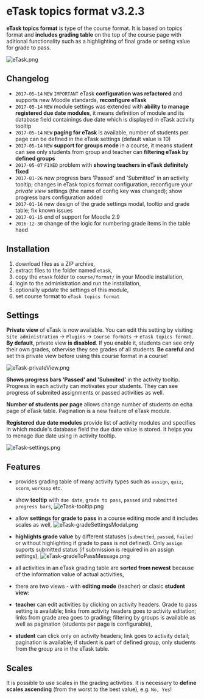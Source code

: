 # eTask topics format v3.2.3

**eTask topics format** is type of the course format. It is based on topics format and **includes grading table** on the top of the course page with aditional functionality such as a highlighting of final grade or seting value for grade to pass.

![eTask.png](https://bitbucket.org/repo/obeE8n/images/1531457827-eTask.png)

## Changelog

- `2017-05-14` `NEW` `IMPORTANT` eTask **configuration was refactored** and supports new Moodle standards, **reconfigure eTask**
- `2017-05-14` `NEW` module settings was extended with **ability to manage registered due date modules**, it means definition of module and its database field containings due date which is displayed in eTask activity tooltip 
- `2017-05-14` `NEW` **paging for eTask** is available, number of students per page can be defined in the eTask settings (default value is 10)
- `2017-05-14` `NEW` **support for groups mode** in a course, it means student can see only students from group and teacher can **filtering eTask by defined groups**
- `2017-05-07` `FIXED` problem with **showing teachers in eTask definitely fixed**
- `2017-01-26` new progress bars 'Passed' and 'Submitted' in an activity tooltip; changes in eTask topics format configuration, reconfigure your _private view_ settings (the name of config key was changed); show progress bars configuration added
- `2017-01-16` new design of the grade settings modal, tooltip and grade table; fix known issues
- `2017-01-15` end of support for Moodle 2.9
- `2016-12-30` change of the logic for numbering grade items in the table haed

## Installation

1. download files as a ZIP archive,
2. extract files to the folder named `etask`,
3. copy the `etask` folder to `course/format/` in your Moodle installation,
4. login to the administration and run the installation,
5. optionally update the settings of this module,
6. set course format to `eTask topics format`

## Settings

**Private view** of eTask is now available. You can edit this setting by visiting `Site administration` -> `Plugins` -> `Course formats` -> `eTask topics format`. **By default**, private view **is disabled**. If you enable it, students can see only their own grades, othervise they see grades of all students. **Be careful** and set this private view before using this course format in a course!

![eTask-privateView.png](https://bitbucket.org/repo/obeE8n/images/1791672877-eTask-privateView.png)

**Shows progress bars 'Passed' and 'Submited'** in the activity tooltip. Progress in each activity can motivates your students. They can see progress of submited assignments or passed activities as well.

**Number of students per page** allows change number of students on echa page of eTask table. Pagination is a new feature of eTask module.

**Registered due date modules** provide list of activity modules and specifies in which module's database field the due date value is stored. It helps you to menage due date using in activity tooltip.

![eTask-settings.png](https://bitbucket.org/repo/obeE8n/images/1316928046-eTask-settings.png)

## Features

- provides grading table of many activity types such as `assign`, `quiz`, `scorm`, `worksop` etc.
- show **tooltip** with `due date`, `grade to pass`, `passed` and `submitted progress bars`,
![eTask-tooltip.png](https://bitbucket.org/repo/obeE8n/images/435665784-eTask-tooltip.png)

- allow **settings for grade to pass** in a course editing mode and it includes scales as well,
![eTask-gradeSettingsModal.png](https://bitbucket.org/repo/obeE8n/images/2069089277-eTask-gradeSettingsModal.png)

- **highlights grade value** by different statuses (`submitted`, `passed`, `failed` or without highlighting if grade to pass is not defined). Only `assign` suports submitted status (if submission is required in an assign settings),
![eTask-gradeToPassMessage.png](https://bitbucket.org/repo/obeE8n/images/3484827625-eTask-gradeToPassMessage.png)

- all activities in an eTask grading table are **sorted from newest** because of the information value of actual activities,
- there are two views - with **editing mode** (teacher) or clasic **student view**:
- **teacher** can edit activities by clicking on activity headers. Grade to pass setting is available; links from activity headers goes to activity editation; links from grade area goes to grading; filtering by groups is available as well as pagination (students per page is configurable),
- **student** can click only on activity headers; link goes to activity detail; pagination is available; if student is part of defined group, only students from the group are in the eTask table.

## Scales

It is possible to use scales in the grading activities. It is necessary to **define scales ascending** (from the worst to the best value), e.g. `No, Yes`!